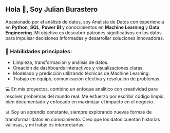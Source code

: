## Hola 👋, Soy Julian Burastero

Apasionado por el análisis de datos, soy Analista de Datos con experiencia en **Python**, **SQL**, **Power BI** y conocimientos en **Machine Learning** y **Data Engineering**. Mi objetivo es descubrir patrones significativos en los datos para impulsar decisiones informadas y desarrollar soluciones innovadoras.

### 🌟 Habilidades principales:
- Limpieza, transformación y análisis de datos.  
- Creación de dashboards interactivos y visualizaciones claras.  
- Modelado y predicción utilizando técnicas de Machine Learning.  
- Trabajo en equipo, comunicación efectiva y resolución de problemas.  

💻 En mis proyectos, combino un enfoque analítico con creatividad para resolver problemas del mundo real. Me esfuerzo por escribir código limpio, bien documentado y enfocado en maximizar el impacto en el negocio.

📊 Soy un aprendiz constante, siempre explorando nuevas formas de transformar datos en conocimiento. Creo que los datos cuentan historias valiosas, y mi trabjo es interpretarlas.


<!--
**Julianburastero/JulianBurastero** is a ✨ _special_ ✨ repository because its `README.md` (this file) appears on your GitHub profile.

Here are some ideas to get you started:

- 🔭 I’m currently working on ...
- 🌱 I’m currently learning ...
- 👯 I’m looking to collaborate on ...
- 🤔 I’m looking for help with ...
- 💬 Ask me about ...
- 📫 How to reach me: ...
- 😄 Pronouns: ...
- ⚡ Fun fact: ...
-->
